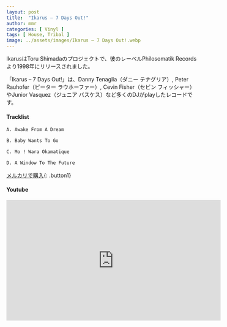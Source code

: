 ```yaml
---
layout: post
title:  "Ikarus – 7 Days Out!"
author: mmr
categories: [ Vinyl ]
tags: [ House, Tribal ]
image: ../assets/images/Ikarus – 7 Days Out!.webp
---
```


IkarusはToru Shimadaのプロジェクトで、彼のレーベルPhilosomatik Records より1998年にリリースされました。

「Ikarus – 7 Days Out!」は、Danny Tenaglia（ダニー テナグリア）, Peter Rauhofer（ピーター ラウホーファー）, Cevin Fisher（セビン フィッシャー） やJunior Vasquez（ジュニア バスケス）など多くのDJがplayしたレコードです。

#### Tracklist
```md
A. Awake From A Dream

B. Baby Wants To Go

C. Mo ! Wara Okamatique

D. A Window To The Future
```

[メルカリで購入](https://jp.mercari.com/item/m56727358548?afid=6142608987){: .button1}

#### Youtube
<iframe width="560" height="315" src="https://www.youtube.com/embed/TQAzluWVfC4?si=2Ne1xBweTO7yXEUW" title="YouTube video player" frameborder="0" allow="accelerometer; autoplay; clipboard-write; encrypted-media; gyroscope; picture-in-picture; web-share" referrerpolicy="strict-origin-when-cross-origin" allowfullscreen></iframe>